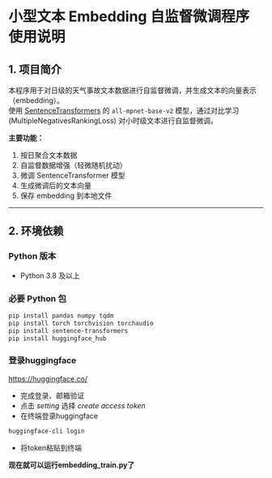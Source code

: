 # 小型文本 Embedding 自监督微调程序使用说明

## 1. 项目简介

本程序用于对日级的天气事故文本数据进行自监督微调，并生成文本的向量表示（embedding）。  
使用 [SentenceTransformers](https://www.sbert.net/) 的 `all-mpnet-base-v2` 模型，通过对比学习 (MultipleNegativesRankingLoss) 对小时级文本进行自监督微调。

**主要功能：**

1. 按日聚合文本数据
2. 自监督数据增强（轻微随机扰动）
3. 微调 SentenceTransformer 模型
4. 生成微调后的文本向量
5. 保存 embedding 到本地文件

---

## 2. 环境依赖

### Python 版本
- Python 3.8 及以上

### 必要 Python 包
```bash
pip install pandas numpy tqdm
pip install torch torchvision torchaudio 
pip install sentence-transformers
pip install huggingface_hub
```
### 登录huggingface
https://huggingface.co/
- 完成登录、邮箱验证
- 点击 *setting* 选择 *create access token*
- 在终端登录huggingface
```bash
huggingface-cli login
```
- 将token粘贴到终端

**现在就可以运行embedding_train.py了**

